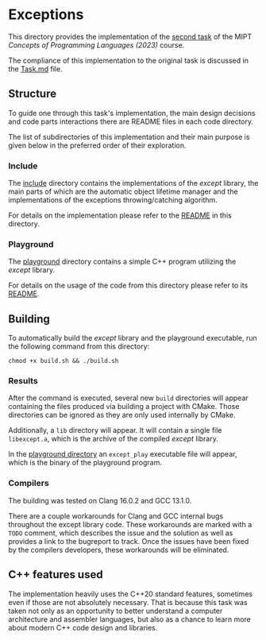 # Exceptions

This directory provides the implementation of
the [second task](https://clck.ru/33rtCX) of
the MIPT *Concepts of Programming Languages (2023)* course.

The compliance of this implementation to the original task is discussed
in the [Task.md](Task.md) file.

## Structure

To guide one through this task's implementation, the main design decisions
and code parts interactions there are README files in each code directory.

The list of subdirectories of this implementation and their main purpose is
given below in the preferred order of their exploration.

### Include

The [include](include) directory contains the implementations of the *except*
library, the main parts of which are the automatic object lifetime manager
and the implementations of the exceptions throwing/catching algorithm.

For details on the implementation please refer to
the [README](include/README.md) in this directory.

### Playground

The [playground](playground) directory contains a simple C++ program utilizing
the *except* library.

For details on the usage of the code from this directory please refer to its
[README](programs/README.md).

## Building

To automatically build the *except* library and the playground executable,
run the following command from this directory:

```shell
chmod +x build.sh && ./build.sh
```

### Results

After the command is executed, several new `build` directories will appear
containing the files produced via building a project with CMake.
Those directories can be ignored as they are only used internally by CMake.

Additionally, a `lib` directory will appear. It will contain a single file
`libexcept.a`, which is the archive of the compiled *except* library.

In the [playground directory](playground) an `except_play` executable file will
appear, which is the binary of the playground program.

### Compilers

The building was tested on Clang 16.0.2 and GCC 13.1.0.

There are a couple workarounds for Clang and GCC internal bugs throughout
the except library code. These workarounds are marked with a `TODO` comment,
which describes the issue and the solution as well as provides a link to
the bugreport to track. Once the issues have been fixed by the compilers
developers, these workarounds will be eliminated.

## C++ features used

The implementation heavily uses the C++20 standard features, sometimes even if
those are not absolutely necessary. That is because this task was taken not only
as an opportunity to better understand a computer architecture and assembler
languages, but also as a chance to learn more about modern C++ code design
and libraries.
